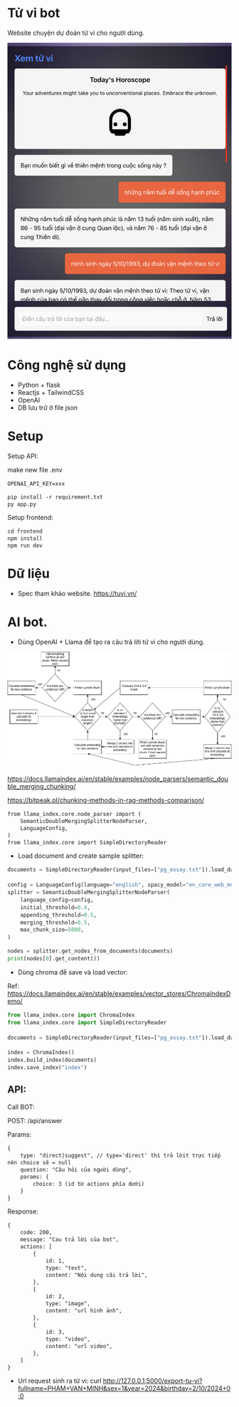 # Tử vi bot

Website chuyện dự đoán tử vi cho người dùng.

![Screenshot](./images/screenshot.png)

# Công nghệ sử dụng

- Python + flask
- Reactjs + TailwindCSS
- OpenAI
- DB lưu trữ ở file json

# Setup


Setup API:

make new file .env
```
OPENAI_API_KEY=xxx
```


```
pip install -r requirement.txt
py app.py
```

Setup frontend:

```
cd frontend
npm install
npm run dev
```



# Dữ liệu

- Spec tham khảo website.
https://tuvi.vn/

# AI bot.

- Dùng OpenAI + Llama để tạo ra câu trả lời tử vi cho người dùng.

![image](./images/2-Grafika-wykres-chunking.png)

https://docs.llamaindex.ai/en/stable/examples/node_parsers/semantic_double_merging_chunking/

https://bitpeak.pl/chunking-methods-in-rag-methods-comparison/

```
from llama_index.core.node_parser import (
    SemanticDoubleMergingSplitterNodeParser,
    LanguageConfig,
)
from llama_index.core import SimpleDirectoryReader
```

- Load document and create sample splitter:

```python
documents = SimpleDirectoryReader(input_files=["pg_essay.txt"]).load_data()

config = LanguageConfig(language="english", spacy_model="en_core_web_md")
splitter = SemanticDoubleMergingSplitterNodeParser(
    language_config=config,
    initial_threshold=0.4,
    appending_threshold=0.5,
    merging_threshold=0.5,
    max_chunk_size=5000,
)
```

```python
nodes = splitter.get_nodes_from_documents(documents)
print(nodes[0].get_content())
```

- Dùng chroma để save và load vector:

Ref:
https://docs.llamaindex.ai/en/stable/examples/vector_stores/ChromaIndexDemo/

```python
from llama_index.core import ChromaIndex
from llama_index.core import SimpleDirectoryReader

documents = SimpleDirectoryReader(input_files=["pg_essay.txt"]).load_data()

index = ChromaIndex()
index.build_index(documents)
index.save_index("index")
```

## API:

Call BOT:

POST: /api/answer

Params:
```
{
    type: "direct|suggest", // type='direct' thì trả lờit trực tiếp nên choice sẽ = null
    question: "Câu hỏi của người dùng",
    params: {
        choice: 3 (id từ actions phía dưới)
    }
}
```

Response:
```
{
    code: 200,
    message: "Cau trả lời của bot",
    actions: [
        {
            id: 1,
            type: "text",
            content: "Nội dung câi trả lời",
        },
        {
            id: 2,
            type: "image",
            content: "url hình ảnh",
        },
        {
            id: 3,
            type: "video",
            content: "url video",
        },
    ]
}
```

- Url request sinh ra tử vi:
curl http://127.0.0.1:5000/export-tu-vi?fullname=PHAM+VAN+MINH&sex=1&year=2024&birthday=2/10/2024+0:0